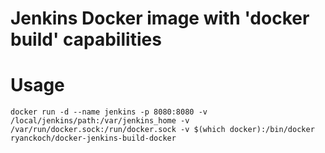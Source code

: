 # Jenkins Docker image with 'docker build' capabilities

# Usage

```
docker run -d --name jenkins -p 8080:8080 -v /local/jenkins/path:/var/jenkins_home -v /var/run/docker.sock:/run/docker.sock -v $(which docker):/bin/docker ryanckoch/docker-jenkins-build-docker
```
